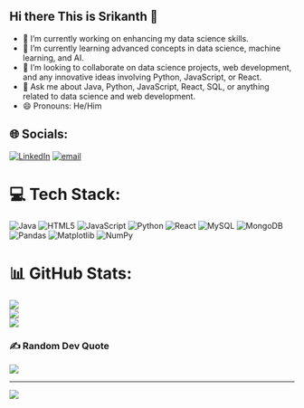 ## Hi there This is Srikanth 👋 

<!--
**Srikanth-gunja/Srikanth-gunja** is a ✨ _special_ ✨ repository because its `README.md` (this file) appears on your GitHub profile.

Here are some ideas to get you started:

- 🔭 I’m currently working on ...
- 🌱 I’m currently learning ...
- 👯 I’m looking to collaborate on ...
- 🤔 I’m looking for help with ...
- 💬 Ask me about ...
- 📫 How to reach me: ...
- 😄 Pronouns: ...
- ⚡ Fun fact: ...
-->
- 🔭 I’m currently working on enhancing my data science skills.  
- 🌱 I’m currently learning advanced concepts in data science, machine learning, and AI.  
- 👯 I’m looking to collaborate on data science projects, web development, and any innovative ideas involving Python, JavaScript, or React.  
- 💬 Ask me about Java, Python, JavaScript, React, SQL, or anything related to data science and web development.  
- 😄 Pronouns: He/Him  



## 🌐 Socials:
[![LinkedIn](https://img.shields.io/badge/LinkedIn-%230077B5.svg?logo=linkedin&logoColor=white)](https://linkedin.com/in/https://www.linkedin.com/in/gunja-srikanth-208273301) [![email](https://img.shields.io/badge/Email-D14836?logo=gmail&logoColor=white)](mailto:srikanthgunja25@gmail.com) 

# 💻 Tech Stack:
![Java](https://img.shields.io/badge/java-%23ED8B00.svg?style=for-the-badge&logo=openjdk&logoColor=white) ![HTML5](https://img.shields.io/badge/html5-%23E34F26.svg?style=for-the-badge&logo=html5&logoColor=white) ![JavaScript](https://img.shields.io/badge/javascript-%23323330.svg?style=for-the-badge&logo=javascript&logoColor=%23F7DF1E) ![Python](https://img.shields.io/badge/python-3670A0?style=for-the-badge&logo=python&logoColor=ffdd54) ![React](https://img.shields.io/badge/react-%2320232a.svg?style=for-the-badge&logo=react&logoColor=%2361DAFB) ![MySQL](https://img.shields.io/badge/mysql-4479A1.svg?style=for-the-badge&logo=mysql&logoColor=white) ![MongoDB](https://img.shields.io/badge/MongoDB-%234ea94b.svg?style=for-the-badge&logo=mongodb&logoColor=white) ![Pandas](https://img.shields.io/badge/pandas-%23150458.svg?style=for-the-badge&logo=pandas&logoColor=white) ![Matplotlib](https://img.shields.io/badge/Matplotlib-%23ffffff.svg?style=for-the-badge&logo=Matplotlib&logoColor=black) ![NumPy](https://img.shields.io/badge/numpy-%23013243.svg?style=for-the-badge&logo=numpy&logoColor=white)
# 📊 GitHub Stats:
![](https://github-readme-stats.vercel.app/api?username=Srikanth-gunja&theme=dark&hide_border=false&include_all_commits=false&count_private=false)<br/>
![](https://github-readme-streak-stats.herokuapp.com/?user=Srikanth-gunja&theme=dark&hide_border=false)<br/>
![](https://github-readme-stats.vercel.app/api/top-langs/?username=Srikanth-gunja&theme=dark&hide_border=false&include_all_commits=false&count_private=false&layout=compact)

### ✍️ Random Dev Quote
![](https://quotes-github-readme.vercel.app/api?type=horizontal&theme=radical)

---
[![](https://visitcount.itsvg.in/api?id=Srikanth-gunja&icon=0&color=0)](https://visitcount.itsvg.in)

<!-- Proudly created with GPRM ( https://gprm.itsvg.in ) -->
